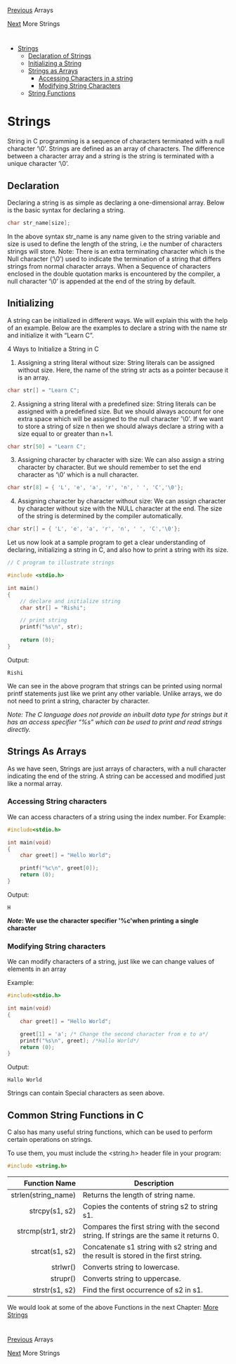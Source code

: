 [Previous](../05_Arrays/arrays.md) Arrays

[Next](../06_1_More_Strings/more_strings.md) More Strings
#
* [Strings](./strings.md#strings)
	* [Declaration of Strings](./strings.md$declaration)
	* [Initializing a String](./strings.md#initializing)
	* [Strings as Arrays](./strings.md#strings-as-arrays)
		* [Accessing Characters in a string](./strings.md#accessing-string-characters)
		* [Modifying String Characters](./strings.md#modifying-string-characters)
	* [String Functions](./strings.md#common-string-functions-in-c)


# Strings
String in C programming is a sequence of characters terminated with a null character ‘\0’. Strings are defined as an array of characters. The difference between a character array and a string is the string is terminated with a unique character ‘\0’.
## Declaration 
Declaring a string is as simple as declaring a one-dimensional array. Below is the basic syntax for declaring a string.
```C
char str_name[size];
```
In the above syntax str_name is any name given to the string variable and size is used to define the length of the string, i.e the number of characters strings will store. 
Note: There is an extra terminating character which is the Null character (‘\0’) used to indicate the termination of a string that differs strings from normal character arrays. When a Sequence of characters enclosed in the double quotation marks is encountered by the compiler, a null character ‘\0’ is appended at the end of the string by default.
## Initializing
A string can be initialized in different ways. We will explain this with the help of an example. Below are the examples to declare a string with the name str and initialize it with “Learn C”.

4 Ways to Initialize a String in C
1. Assigning a string literal without size: String literals can be assigned without size. Here, the name of the string str acts as a pointer because it is an array.
```C
char str[] = "Learn C"; 
```
2. Assigning a string literal with a predefined size: String literals can be assigned with a predefined size. But we should always account for one extra space which will be assigned to the null character '\0'. If we want to store a string of size n then we should always declare a string with a size equal to or greater than n+1.
```C
char str[50] = "Learn C";
```
3. Assigning character by character with size: We can also assign a string character by character. But we should remember to set the end character as ‘\0’ which is a null character.
```C
char str[8] = { 'L', 'e', 'a', 'r', 'n', ' ', 'C','\0'};
```
4. Assigning character by character without size: We can assign character by character without size with the NULL character at the end. The size of the string is determined by the compiler automatically.
```C
char str[] = { 'L', 'e', 'a', 'r', 'n', ' ', 'C','\0'};
```
Let us now look at a sample program to get a clear understanding of declaring, initializing a string in C, and also how to print a string with its size. 
```C
// C program to illustrate strings

#include <stdio.h>

int main()
{
	// declare and initialize string
	char str[] = "Rishi";

	// print string
	printf("%s\n", str);
	
	return (0);
}
```
Output:
```
Rishi

```
We can see in the above program that strings can be printed using normal printf statements just like we print any other variable. Unlike arrays, we do not need to print a string, character by character. 

*Note: The C language does not provide an inbuilt data type for strings but it has an access specifier “%s” which can be used to print and read strings directly.*

## Strings As Arrays
As we have seen, Strings are just arrays of characters, with a null character indicating the end of the string. A string can be accessed and modified just like a normal array.
### Accessing String characters
We can access characters of a string using the index number. For Example:
```C
#include<stdio.h>

int main(void)
{
	char greet[] = "Hello World";

	printf("%c\n", greet[0]);
	return (0);
}
```
Output: 
```
H
```
***Note*: We use the character specifier '%c'when printing a single character**
### Modifying String characters
We can modify characters of a string, just like we can change values of elements in an array

Example:
```C
#include<stdio.h>

int main(void)
{
	char greet[] = "Hello World";

	greet[1] = 'a'; /* Change the second character from e to a*/
	printf("%s\n", greet); /*Hallo World*/
	return (0);
}
```
Output:
```
Hallo World
```
Strings can contain Special characters as seen above.

## Common String Functions in C

C also has many useful string functions, which can be used to perform certain operations on strings.

To use them, you must include the <string.h> header file in your program:
```C
#include <string.h>
```
| Function Name      |     Description |
| -----------------:  | --------------- |
|strlen(string_name) |	Returns the length of string name.
|strcpy(s1, s2)	    |    Copies the contents of string s2 to string s1.
|strcmp(str1, str2)	|    Compares the first string with the second string. If strings are the same it returns 0.
|strcat(s1, s2)	    |    Concatenate s1 string with s2 string and the result is stored in the first string.
|strlwr()	        |    Converts string to lowercase.
|strupr()	        |    Converts string to uppercase.
|strstr(s1, s2)	    |    Find the first occurrence of s2 in s1.

We would look at some of the above Functions in the next Chapter: [More Strings](../04_1_More_Strings/more_strings.md)

#
[Previous](../05_Arrays/arrays.md) Arrays

[Next](../06_1_More_Strings/more_strings.md) More Strings

